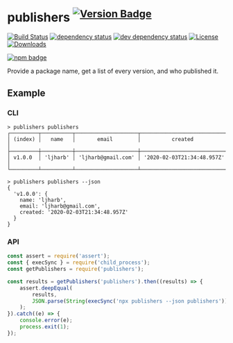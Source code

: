 # publishers <sup>[![Version Badge][2]][1]</sup>

[![Build Status][3]][4]
[![dependency status][5]][6]
[![dev dependency status][7]][8]
[![License][license-image]][license-url]
[![Downloads][downloads-image]][downloads-url]

[![npm badge][11]][1]

Provide a package name, get a list of every version, and who published it.

## Example

### CLI

```console
> publishers publishers
┌─────────┬──────────┬────────────────────┬────────────────────────────┐
│ (index) │   name   │       email        │          created           │
├─────────┼──────────┼────────────────────┼────────────────────────────┤
│ v1.0.0  │ 'ljharb' │ 'ljharb@gmail.com' │ '2020-02-03T21:34:48.957Z' │
└─────────┴──────────┴────────────────────┴────────────────────────────┘
```

```console
> publishers publishers --json
{
  'v1.0.0': {
    name: 'ljharb',
    email: 'ljharb@gmail.com',
    created: '2020-02-03T21:34:48.957Z'
  }
}
```

### API
```js
const assert = require('assert');
const { execSync } = require('child_process');
const getPublishers = require('publishers');

const results = getPublishers('publishers').then((results) => {
	assert.deepEqual(
		results,
		JSON.parse(String(execSync('npx publishers --json publishers')))
	);
}).catch((e) => {
	console.error(e);
	process.exit(1);
});
```

[1]: https://npmjs.org/package/publishers
[2]: http://versionbadg.es/ljharb/publishers.svg
[3]: https://travis-ci.com/ljharb/publishers.svg
[4]: https://travis-ci.com/ljharb/publishers
[5]: https://david-dm.org/ljharb/publishers.svg
[6]: https://david-dm.org/ljharb/publishers
[7]: https://david-dm.org/ljharb/publishers/dev-status.svg
[8]: https://david-dm.org/ljharb/publishers?type=dev
[11]: https://nodei.co/npm/publishers.png?downloads=true&stars=true
[license-image]: https://img.shields.io/npm/l/publishers.svg
[license-url]: LICENSE
[downloads-image]: https://img.shields.io/npm/dm/publishers.svg
[downloads-url]: https://npm-stat.com/charts.html?package=publishers
